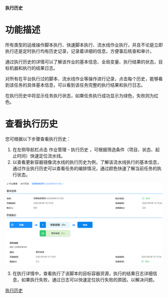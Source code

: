 **执行历史**
 
# 功能描述
所有类型的运维操作脚本执行、快速脚本执行、流水线作业执行，并且不论是立即执行还是定时执行均有历史记录，记录着详细的信息，方便事后核查和审计。

通过执行历史的详情可以了解该作业的基本信息、全局变量、执行结果的状态，目标机器和执行的结果日志。

对所有在平台执行过的脚本、流水线作业等操作进行记录，点击每个历史，能够看到该任务的具体基本信息，可以看到该任务完整的执行结果和执行日志。

在执行历史中将显示任务执行状态，如果任务执行成功显示为绿色，失败则为红色。


# 查看执行历史

您可根据以下步骤查看执行历史：

1. 在左侧导航栏点击 作业管理 - 执行历史 ，可根据筛选条件（项目、状态、起止时间）快速定位流水线。
2. 以查看更新容器镜像流水线的执行历史为例，了解该流水线执行的基本信息，通过作业执行历史可以查看任务的编排情况，通过颜色快速了解当前任务的执行状态。

 ![执行历史](../../picture/Admin/执行历史01.png)

3. 在执行详情中，查看执行了该脚本的目标容器资源，执行的结果日志详细信息，如果执行失败，通过日志可以快速定位执行失败的原因，以解决问题。
 
 [执行历史](../../picture/Admin/执行历史02.png)